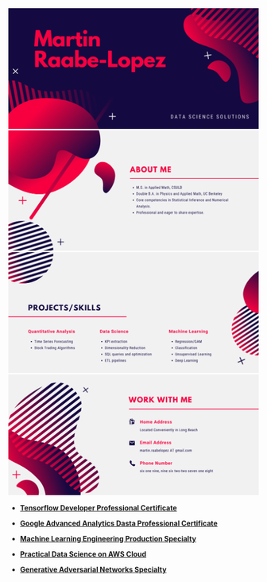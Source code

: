 <img src = https://github.com/MartinR-L/MRL/blob/main/1.png>
<img src = https://github.com/MartinR-L/MRL/blob/main/2.png>
<img src = https://github.com/MartinR-L/MRL/blob/main/3.png>
<img src = https://github.com/MartinR-L/MRL/blob/main/4.png>

- [ **Tensorflow Developer Professional Certificate** ](https://github.com/MartinR-L/Certificates/blob/main/TF_Dev_Cert%20Coursera%20GFCUYKT4CZN6.pdf)

- [ **Google Advanced Analytics Dasta Professional Certificate** ](https://github.com/MartinR-L/Certificates/blob/main/Google%20Adv%20Analytics%20Cert%20-%20Coursera%20J6QQUYAJHKQ3.pdf)

- [ **Machine Learning Engineering Production Specialty** ](https://github.com/MartinR-L/Certificates/blob/main/MLOPs%20-%20Cert%20-%20Coursera%20HGDSC9F7QU8E.pdf)

- [ **Practical Data Science on AWS Cloud** ](https://github.com/MartinR-L/Certificates/blob/main/Final%20Cert%20Coursera%203M7ZW43RWS2U.pdf)

- [ **Generative Adversarial Networks Specialty** ](https://github.com/MartinR-L/Certificates/blob/main/GANs%20Cert%20-%20Coursera%20FNJFYJ285RUP.pdf)


<!--
**MartinR-L/MRL** is a ✨ _special_ ✨ repository because its `README.md` (this file) appears on your GitHub profile.

Here are some ideas to get you started:

- 🔭 I’m currently working on ...
- 🌱 I’m currently learning ...
- 👯 I’m looking to collaborate on ...
- 🤔 I’m looking for help with ...
- 💬 Ask me about ...
- 📫 How to reach me: ...
- 😄 Pronouns: ...
- ⚡ Fun fact: ...
-->
